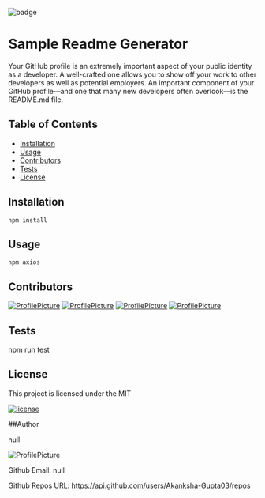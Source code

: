 
![badge](https://img.shields.io/badge/<Badge>-<Akanksha-Gupta03>-<ff69b4>)
# Sample Readme Generator

 Your GitHub profile is an extremely important aspect of your public identity as a developer. A well-crafted one allows you to show off your work to other developers as well as potential employers. An important component of your GitHub profile—and one that many new developers often overlook—is the README.md file.

## Table of Contents
* [Installation](#Installation)
* [Usage](#Usage)
* [Contributors](#Contributors)
* [Tests](#Tests)
* [License](#license)


## Installation
```
npm install
```


## Usage
```
npm axios
```


## Contributors

[![ProfilePicture](https://avatars0.githubusercontent.com/u/50241569?v=4)](https://github.com/SaraMunir)
[![ProfilePicture](https://avatars0.githubusercontent.com/u/47071232?v=4)](https://github.com/nmoras)
[![ProfilePicture](https://avatars2.githubusercontent.com/u/58857277?v=4)](https://github.com/stephanieblom)
[![ProfilePicture](https://avatars2.githubusercontent.com/u/55720502?v=4)](https://github.com/jsanthos01)


## Tests

npm run test



## License
This project is licensed under the MIT 

[![license](https://img.shields.io/github/license/DAVFoundation/captain-n3m0.svg?style=flat-square)](MIT.md)


 ##Author

null


![ProfilePicture](https://avatars2.githubusercontent.com/u/59745460?v=4)

Github Email: null

Github Repos URL: https://api.github.com/users/Akanksha-Gupta03/repos


